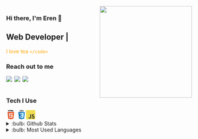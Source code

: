 <img src="https://media3.giphy.com/media/v1.Y2lkPTc5MGI3NjExb2xhZWRseWk5azJneGdiYms3angzMjBmeXNxbTAyc3llcTI0b3FuaSZlcD12MV9pbnRlcm5hbF9naWZfYnlfaWQmY3Q9Zw/m3bWBDvvDoyLnXjDHw/giphy.webp" align="right" width="250" height="250">

### Hi there, I'm Eren 👋

## Web Developer | 

<font color="orange">I love tea `</code>`</font>

### Reach out to me

[<img width="22" src="https://unpkg.com/simple-icons@v13/icons/github.svg" align="left" />][github]

[<img width="22" src="https://unpkg.com/simple-icons@v13/icons/x.svg" align="left" />][x]

[<img width="22" src="https://unpkg.com/simple-icons@v13/icons/linkedin.svg" align="left" />][linkedin]

<br>
<br>

### Tech I Use
<img src="https://raw.githubusercontent.com/github/explore/cebd63002168a05a6a642f309227eefeccd92950/topics/html/html.png" width="25" height="25">
<img src="https://raw.githubusercontent.com/github/explore/cebd63002168a05a6a642f309227eefeccd92950/topics/css/css.png" width="25" height="25"><img src="https://raw.githubusercontent.com/github/explore/cebd63002168a05a6a642f309227eefeccd92950/topics/javascript/javascript.png" width="25" height="25">

<br>

<details>
<summary>:bulb: Github Stats</summary>
<img src="https://github-readme-stats.vercel.app/api?username=cloynet&theme=radical">
</details>

<details>
<summary>:bulb: Most Used Languages </summary>
<img src="https://github-readme-stats.vercel.app/api/top-langs/?username=anuraghazra&layout=compact">
</details>


[github]: https://github.com/cloynet
[x]: https://x.com/eeren327
[linkedin]: https://www.linkedin.com/in/eren-esenli-028400264/



